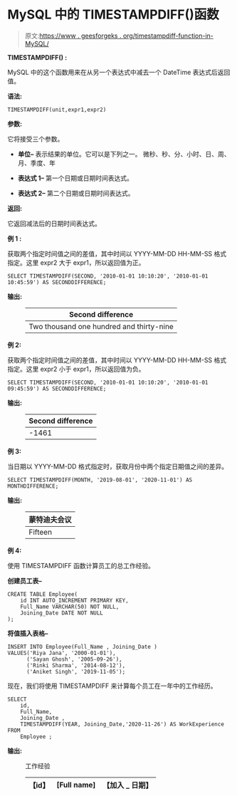 # MySQL 中的 TIMESTAMPDIFF()函数

> 原文:[https://www . geesforgeks . org/timestampdiff-function-in-MySQL/](https://www.geeksforgeeks.org/timestampdiff-function-in-mysql/)

**TIMESTAMPDIFF() :**

MySQL 中的这个函数用来在从另一个表达式中减去一个 DateTime 表达式后返回值。

**语法:**

```
TIMESTAMPDIFF(unit,expr1,expr2)
```

**参数:**

它将接受三个参数。

*   **单位–**
    表示结果的单位。它可以是下列之一。
    微秒、秒、分、小时、日、周、月、季度、年

*   **表达式 1–**
    第一个日期或日期时间表达式。

*   **表达式 2–**
    第二个日期或日期时间表达式。

**返回:**

它返回减法后的日期时间表达式。

**例 1 :**

获取两个指定时间值之间的差值，其中时间以 YYYY-MM-DD HH-MM-SS 格式指定。这里 expr2 大于 expr1，所以返回值为正。

```
SELECT TIMESTAMPDIFF(SECOND, '2010-01-01 10:10:20', '2010-01-01 10:45:59') AS SECONDDIFFERENCE;
```

**输出:**

<figure class="table">

| Second difference |
| --- |
| Two thousand one hundred and thirty-nine |

</figure>

**例 2:**

获取两个指定时间值之间的差值，其中时间以 YYYY-MM-DD HH-MM-SS 格式指定。这里 expr2 小于 expr1，所以返回值为负。

```
SELECT TIMESTAMPDIFF(SECOND, '2010-01-01 10:10:20', '2010-01-01 09:45:59') AS SECONDDIFFERENCE;
```

**输出:**

<figure class="table">

| Second difference |
| --- |
| -1461 |

</figure>

**例 3:**

当日期以 YYYY-MM-DD 格式指定时，获取月份中两个指定日期值之间的差异。

```
SELECT TIMESTAMPDIFF(MONTH, '2019-08-01', '2020-11-01') AS MONTHDIFFERENCE;
```

**输出:**

<figure class="table">

| 蒙特迪夫会议 |
| --- |
| Fifteen |

</figure>

**例 4:**

使用 TIMESTAMPDIFF 函数计算员工的总工作经验。

**创建员工表–**

```
CREATE TABLE Employee(
    id INT AUTO_INCREMENT PRIMARY KEY,
    Full_Name VARCHAR(50) NOT NULL,
    Joining_Date DATE NOT NULL
);
```

**将值插入表格–**

```
INSERT INTO Employee(Full_Name , Joining_Date )
VALUES('Riya Jana', '2000-01-01'),
      ('Sayan Ghosh', '2005-09-26'),
      ('Rinki Sharma', '2014-08-12'),
      ('Aniket Singh', '2019-11-05');
```

现在，我们将使用 TIMESTAMPDIFF 来计算每个员工在一年中的工作经历。

```
SELECT 
    id,
    Full_Name,
    Joining_Date ,
    TIMESTAMPDIFF(YEAR, Joining_Date,'2020-11-26') AS WorkExperience
FROM
    Employee ;
```

**输出:**

<figure class="table">工作经验

| 【id】 | [Full name] | 【加入 _ 日期】 |
| --- | --- | --- |

</figure>